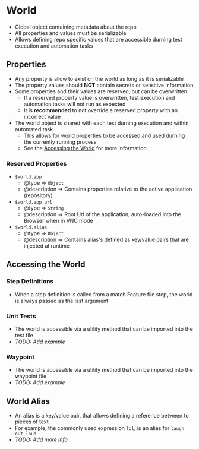 # World
* Global object containing metadata about the repo
* All properties and values must be serializable
* Allows defining repo specific values that are accessible durning test execution and automation tasks 

## Properties
* Any property is allow to exist on the world as long as it is serializable
* The property values should **NOT** contain secrets or sensitive information
* Some properties and their values are reserved, but can be overwritten
  * If a reserved property value is overwritten, test execution and automation tasks will not run as expected
  * It is **recommended** to not override a reserved property with an incorrect value
* The world object is shared with each text durning execution and within automated task
  * This allows for world properties to be accessed and used durning the currently running process
  * See the [Accessing the World](#accessing-the-world) for more information

### Reserved Properties
* `$world.app`
  * @type => `Object`
  * @description => Contains properties relative to the active application (repository)
* `$world.app.url`
  * @type => `String`
  * @description => Root Url of the application, auto-loaded into the Browser when in VNC mode
* `$world.alias`
  * @type => `Object`
  * @description => Contains alias's defined as key/value pairs that are injected at runtime

## Accessing the World

### Step Definitions
* When a step definition is called from a match Feature file step, the world is always passed as the last argument
### Unit Tests
* The world is accessible via a utility method that can be imported into the test file
* *TODO: Add example*
### Waypoint
* The world is accessible via a utility method that can be imported into the waypoint file
* *TODO: Add example*

## World Alias
* An alias is a key/value pair, that allows defining a reference between to pieces of text
* For example, the commonly used expression `lol`, is an alias for `laugh out loud`
* *TODO: Add more info*
